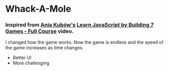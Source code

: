 # Whack-A-Mole
### Inspired from [Ania Kubów's](https://www.youtube.com/channel/UC5DNytAJ6_FISueUfzZCVsw) [Learn JavaScript by Building 7 Games - Full Course](https://www.youtube.com/watch?v=lhNdUVh3qCc) video.

I changed how the game works. Now the game is endless and the speed of the game increases as time changes.

-  Better UI
-  More challenging